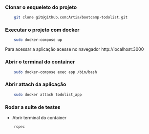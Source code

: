 ### Clonar o esqueleto do projeto

```bash
    git clone git@github.com:Artia/bootcamp-todolist.git
```
### Executar o projeto com docker

```bash
    sudo docker-compose up
```

Para acessar a aplicação acesse no navegador http://localhost:3000

### Abrir o terminal do container

```bash
    sudo docker-compose exec app /bin/bash
```

### Abrir attach da aplicação

```bash
    sudo docker attach todolist_app
```

### Rodar a suíte de testes

- Abrir terminal do container
```bash
    rspec
```